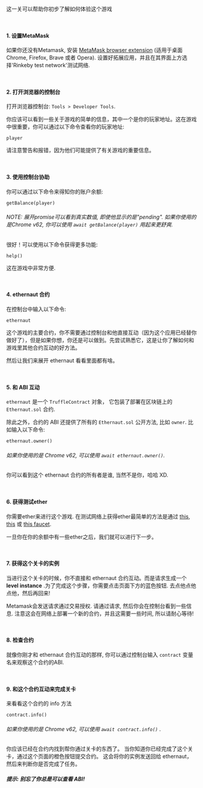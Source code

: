 这一关可以帮助你初步了解如何体验这个游戏

&nbsp;
#### 1. 设置MetaMask
如果你还没有Metamask, 安装 [MetaMask browser extension](https://metamask.io/) (适用于桌面Chrome, Firefox, Brave 或者 Opera).
设置好拓展应用，并且在其界面上方选择'Rinkeby test network'测试网络.

&nbsp;
#### 2. 打开浏览器的控制台
打开浏览器控制台: `Tools > Developer Tools`.

你应该可以看到一些关于游戏的简单的信息，其中一个是你的玩家地址。这在游戏中很重要，你可以通过以下命令查看你的玩家地址:
```
player
```

请注意警告和报错，因为他们可能提供了有关游戏的重要信息。

&nbsp;
#### 3. 使用控制台协助

你可以通过以下命令来得知你的账户余额:
```
getBalance(player)
```
###### NOTE: 展开promise可以看到真实数值, 即使他显示的是"pending". 如果你使用的是Chrome v62, 你可以使用 `await getBalance(player)` 用起来更舒爽.

很好！可以使用以下命令获得更多功能:
```
help()
```
这在游戏中非常方便.

&nbsp;
#### 4. ethernaut 合约
在控制台中输入以下命令:
```
ethernaut
```

这个游戏的主要合约，你不需要通过控制台和他直接互动（因为这个应用已经替你做好了），但是如果你想，你还是可以做到。先尝试熟悉它，这是让你了解如何和游戏里其他合约互动的好方法。

然后让我们来展开 ethernaut 看看里面都有啥。

&nbsp;
#### 5. 和 ABI 互动
`ethernaut` 是一个 `TruffleContract` 对象， 它包装了部署在区块链上的 `Ethernaut.sol` 合约.

除此之外，合约的 ABI 还提供了所有的 `Ethernaut.sol` 公开方法, 比如 `owner`. 比如输入以下命令:
```
ethernaut.owner()
```
######  如果你使用的是 Chrome v62, 可以使用 `await ethernaut.owner()`.
你可以看到这个 ethernaut 合约的所有者是谁, 当然不是你，哈哈 XD.

&nbsp;
#### 6. 获得测试ether
你需要ether来进行这个游戏. 在测试网络上获得ether最简单的方法是通过 [this](https://faucet.rinkeby.io/), [this](https://faucets.chain.link/rinkeby) 或 [this faucet](https://faucet.paradigm.xyz/).

一旦你在你的余额中有一些ether之后，我们就可以进行下一步。

&nbsp;
#### 7. 获得这个关卡的实例
当进行这个关卡的时候，你不直接和 ethernaut 合约互动。而是请求生成一个 **level instance** .为了完成这个步骤，你需要点击页面下方的蓝色按钮. 去点他点他点他，然后再回来!

Metamask会发送请求通过交易授权. 请通过请求, 然后你会在控制台看到一些信息. 注意这会在网络上部署一个新的合约，并且这需要一些时间, 所以请耐心等待!

&nbsp;
#### 8. 检查合约
就像你刚才和 ethernaut 合约互动的那样, 你可以通过控制台输入 `contract` 变量名来观察这个合约的ABI.

&nbsp;
#### 9. 和这个合约互动来完成关卡
来看看这个合约的 info 方法
```
contract.info()
```
###### 如果你使用的是 Chrome v62, 可以使用 `await contract.info()` .
你应该已经在合约内找到帮你通过关卡的东西了。
当你知道你已经完成了这个关卡，通过这个页面的橙色按钮提交合约。
这会将你的实例发送回给 ethernaut， 然后来判断你是否完成了任务。



##### 提示: 别忘了你总是可以查看 ABI!
